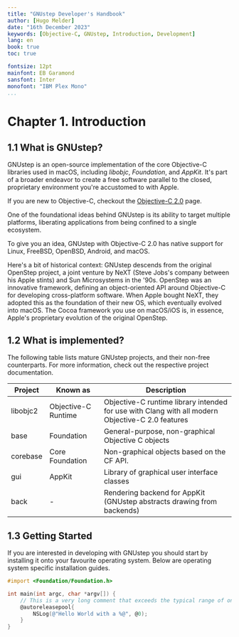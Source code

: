 ```yaml
---
title: "GNUstep Developer's Handbook"
author: [Hugo Melder]
date: "16th December 2023"
keywords: [Objective-C, GNUstep, Introduction, Development]
lang: en
book: true
toc: true

fontsize: 12pt
mainfont: EB Garamond
sansfont: Inter
monofont: "IBM Plex Mono"
...
```



# Chapter 1. Introduction

## 1.1 What is GNUstep?
GNUstep is an open-source implementation of the core Objective-C libraries used
in macOS, including _libobjc_, _Foundation_, and _AppKit_. It's part of a
broader endeavor to create a free software parallel to
the closed, proprietary environment you're accustomed to with Apple.

If you are new to Objective-C, checkout the [Objective-C 2.0](objc2.md) page.

One of the foundational ideas behind GNUstep is its ability to target multiple
platforms, liberating applications from being confined to a single ecosystem.

To give you an idea, GNUstep with Objective-C 2.0 has native support for
Linux, FreeBSD, OpenBSD, Android, and macOS.

Here's a bit of historical context: GNUstep descends from the original OpenStep
project, a joint venture by NeXT (Steve Jobs's company between his Apple
stints) and Sun Microsystems in the '90s. OpenStep was an innovative framework,
defining an object-oriented API around Objective-C for developing
cross-platform software. When Apple bought NeXT,
they adopted this as the foundation of their new OS, which eventually evolved
into macOS. The Cocoa framework you use on macOS/iOS is, in essence, Apple's
proprietary evolution of the original OpenStep.

## 1.2 What is implemented?

The following table lists mature GNUstep projects, and their non-free counterparts.
For more information, check out the respective project documentation.

| Project | Known as         | Description                                                                                      |
| --------------- | ------------------- | ------------------------------------------------------------------------------------------------ |
| libobjc2        | Objective-C Runtime | Objective-C runtime library intended for use with Clang with all modern Objective-C 2.0 features |
| base            | Foundation          | General-purpose, non-graphical Objective C objects                                               |
| corebase        | Core Foundation      | Non-graphical objects based on the CF API.                                                       |
| gui             | AppKit              | Library of graphical user interface classes                                                      |
| back            | -                   | Rendering backend for AppKit (GNUstep abstracts drawing from backends)                           |

## 1.3 Getting Started

If you are interested in developing with GNUstep you should start by installing
it onto your favourite operating system. Below are operating system specific
installation guides.

```Objective-C
#import <Foundation/Foundation.h>

int main(int argc, char *argv[]) {
	// This is a very long comment that exceeds the typical range of one line but I will continue as this is a long comment
	@autoreleasepool{
		NSLog(@"Hello World with a %@", @0);
	}
}
```